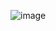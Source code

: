 ![image](https://user-images.githubusercontent.com/86096057/164759869-c1063109-7e19-4d90-9714-179cd6e0c99b.png)

